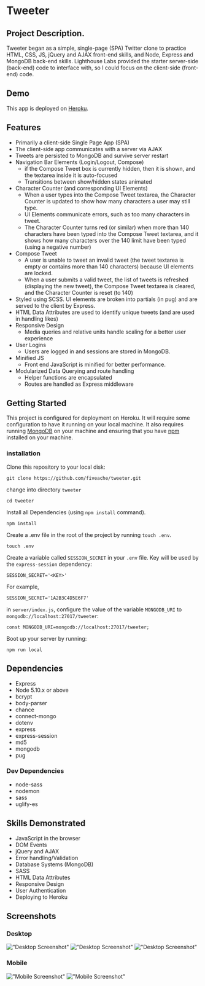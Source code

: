 # Tweeter

## Project Description.

Tweeter began as a simple, single-page (SPA) Twitter clone to practice HTML, CSS, JS, jQuery and AJAX front-end skills, and Node, Express and MongoDB back-end skills. Lighthouse Labs provided the starter server-side (back-end) code to interface with, so I could focus on the client-side (front-end) code.

## Demo
This app is deployed on [Heroku](https://david-tweeter.herokuapp.com/).

## Features
- Primarily a client-side Single Page App (SPA)
- The client-side app communicates with a server via AJAX
- Tweets are persisted to MongoDB and survive server restart
- Navigation Bar Elements (Login/Logout, Compose)
  - if the Compose Tweet box is currently hidden, then it is shown, and the textarea inside it is auto-focused
  - Transitions between show/hidden states animated
- Character Counter (and corresponding UI Elements)
  - When a user types into the Compose Tweet textarea, the Character Counter is updated to show how many characters a user may still type.
  - UI Elements communicate errors, such as too many characters in tweet.
  - The Character Counter turns red (or similar) when more than 140 characters have been typed into the Compose Tweet textarea, and it shows how many characters over the 140 limit have been typed (using a negative number)
- Compose Tweet
  - A user is unable to tweet an invalid tweet (the tweet textarea is empty or contains more than 140 characters) because UI elements are locked.
  - When a user submits a valid tweet, the list of tweets is refreshed (displaying the new tweet), the Compose Tweet textarea is cleared, and the Character Counter is reset (to 140)
- Styled using SCSS. UI elements are broken into partials (in pug) and are served to the client by Express.
- HTML Data Attributes are used to identify unique tweets (and are used in handling likes)
- Responsive Design
  - Media queries and relative units handle scaling for a better user experience
- User Logins
  - Users are logged in and sessions are stored in MongoDB.
- Minified JS
  - Front end JavaScript is minified for better performance.
- Modularized Data Querying and route handling
  - Helper functions are encapsulated
  - Routes are handled as Express middleware

## Getting Started

This project is configured for deployment on Heroku. It will require some configuration to have it running on your local machine. It also requires running [MongoDB](https://docs.mongodb.com/manual/installation/) on your machine and ensuring that you have [npm](https://docs.npmjs.com/cli/install) installed on your machine.

### installation
Clone this repository to your local disk:
```
git clone https://github.com/fiveache/tweeter.git
```
change into directory `tweeter`
```
cd tweeter
```
Install all Dependencies (using `npm install` command).
```
npm install
```
Create a .env file in the root of the project by running `touch .env`.
```
touch .env
```
Create a variable called `SESSION_SECRET` in your `.env` file. Key will be used by the `express-session` dependency:
```
SESSION_SECRET='<KEY>'
```
For example,
```
SESSION_SECRET='1A2B3C4D5E6F7'
```
in `server/index.js`, configure the value of the variable `MONGODB_URI` to `mongodb://localhost:27017/tweeter`:

```
const MONGODB_URI=mongodb://localhost:27017/tweeter;
```
Boot up your server by running:
```
npm run local
```

## Dependencies

- Express
- Node 5.10.x or above
- bcrypt
- body-parser
- chance
- connect-mongo
- dotenv
- express
- express-session
- md5
- mongodb
- pug

### Dev Dependencies

- node-sass
- nodemon
- sass
- uglify-es

## Skills Demonstrated

- JavaScript in the browser
- DOM Events
- jQuery and AJAX
- Error handling/Validation
- Database Systems (MongoDB)
- SASS
- HTML Data Attributes
- Responsive Design
- User Authentication
- Deploying to Heroku

## Screenshots

### Desktop
!["Desktop Screenshot"](https://github.com/fiveache/tweeter/blob/master/docs/screenshots/screenshot.png?raw=true)
!["Desktop Screenshot"](https://github.com/fiveache/tweeter/blob/master/docs/screenshots/screenshot2.png?raw=true)
!["Desktop Screenshot"](https://github.com/fiveache/tweeter/blob/master/docs/screenshots/screenshot3.png?raw=true)

### Mobile
!["Mobile Screenshot"](https://github.com/fiveache/tweeter/blob/master/docs/screenshots/mobile1.jpeg?raw=true)
!["Mobile Screenshot"](https://github.com/fiveache/tweeter/blob/master/docs/screenshots/mobile2.jpeg?raw=true)
